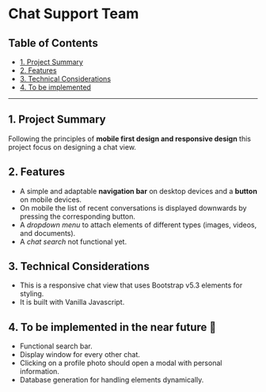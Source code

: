 # Chat Support Team

## Table of Contents

* [1. Project Summary](#1-project-summary)
* [2. Features](#2-features)
* [3. Technical Considerations](#3-technical-considerations)
* [4. To be implemented](#4-to-be-implemented)

***

## 1. Project Summary
Following the principles of **mobile first design and responsive design** this project focus on designing a chat view.

## 2. Features
- A simple and adaptable **navigation bar** on desktop devices and a **button** on mobile devices.
- On mobile the list of recent conversations is displayed downwards by pressing the corresponding button.
- A _dropdown menu_ to attach elements of different types (images, videos, and documents).
- A _chat search_ not functional yet.

## 3. Technical Considerations
- This is a responsive chat view that uses Bootstrap v5.3 elements for styling.
- It is built with Vanilla Javascript.

## 4. To be implemented in the near future 🚧 
- Functional search bar.
- Display window for every other chat.
- Clicking on a profile photo should open a modal with personal information.
- Database generation for handling elements dynamically.